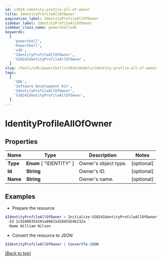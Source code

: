 ```yaml
---
id: v2024-identity-profile-all-of-owner
title: IdentityProfileAllOfOwner
pagination_label: IdentityProfileAllOfOwner
sidebar_label: IdentityProfileAllOfOwner
sidebar_class_name: powershellsdk
keywords:
  [
    'powershell',
    'PowerShell',
    'sdk',
    'IdentityProfileAllOfOwner',
    'V2024IdentityProfileAllOfOwner',
  ]
slug: /tools/sdk/powershell/v2024/models/identity-profile-all-of-owner
tags:
  [
    'SDK',
    'Software Development Kit',
    'IdentityProfileAllOfOwner',
    'V2024IdentityProfileAllOfOwner',
  ]
---
```


# IdentityProfileAllOfOwner

## Properties

| Name     | Type                    | Description          | Notes      |
| -------- | ----------------------- | -------------------- | ---------- |
| **Type** | **Enum** [ "IDENTITY" ] | Owner's object type. | [optional] |
| **Id**   | **String**              | Owner's ID.          | [optional] |
| **Name** | **String**              | Owner's name.        | [optional] |

## Examples

- Prepare the resource

```powershell
$IdentityProfileAllOfOwner = Initialize-V2024IdentityProfileAllOfOwner  -Type IDENTITY `
 -Id 2c9180835d191a86015d28455b4b232a `
 -Name William Wilson
```

- Convert the resource to JSON

```powershell
$IdentityProfileAllOfOwner | ConvertTo-JSON
```

[[Back to top]](#)
